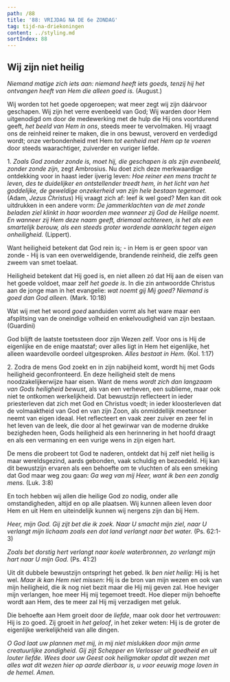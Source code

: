 ```yaml
---
path: /88
title: '88: VRIJDAG NA DE 6e ZONDAG'
tag: tijd-na-driekoningen
content: ../styling.md
sortIndex: 88
---
```


## Wij zijn niet heilig

_Niemand matige zich iets aan: niemand heeft iets goeds, tenzij hij het ontvangen heeft van Hem die alleen goed is._ (August.)

Wij worden tot het goede opgeroepen; wat meer zegt wij zijn dáárvoor geschapen. Wij zijn het verre evenbeeld van God; Wij warden door Hem uitgenodigd om door de medewerking met de hulp die Hij ons voortdurend geeft, _het beeld van Hem in ons_, steeds meer te vervolmaken. Hij vraagt ons de reinheid reiner te maken, die in ons bewust, veroverd en verdedigd wordt; onze verbondenheid met Hem _tot eenheid met Hem op te voeren_ door steeds waarachtiger, zuiverder en vuriger liefde.

1\. _Zoals God zonder zonde is, moet hij, die geschapen is als zijn evenbeeld, zonder zonde zijn,_ zegt Ambrosius. Nu doet zich deze merkwaardige ontdekking voor in haast ieder ijverig leven: _Hoe reiner een mens tracht te leven, des te duidelijker en ontstellender treedt hem, in het licht van het goddelijke, de geweldige onzekerheid van zijn hele bestaan tegemoet._ (Adam, _Jezus Christus_) Hij vraagt zich af: leef ik wel goed? Men kan dit ook uitdrukken in een andere vorm: _De jammerklachten van de met zonde beladen ziel klinkt in haar woorden mee wanneer zij God de Heilige noemt. En wanneer zij Hem deze naam geeft, driemaal achtereen, is het als een smartelijk berouw, als een steeds groter wordende aanklacht tegen eigen onheiligheid._ (Lippert).

Want heiligheid betekent dat God rein is; - in Hem is er geen spoor van zonde - Hij is van een overweldigende, brandende reinheid, die zelfs geen zweem van smet toelaat.

Heiligheid betekent dat Hij goed is, en niet alleen zó dat Hij aan de eisen van het goede voldoet, maar zelf _het goede is_. In die zin antwoordde Christus aan de jonge man in het evangelie: _wat noemt gij Mij goed? Niemand is goed dan God alleen._ (Mark. 10:18)

Wat wij met het woord _goed_ aanduiden vormt als het ware maar een afsplitsing van de oneindige volheid en enkelvoudigheid van zijn bestaan. (Guardini)

God blijft de laatste toetssteen door zijn Wezen zelf. Voor ons is Hij de eigenlijke en de enige maatstaf; over alles ligt in Hem het eigenlijke, het alleen waardevolle oordeel uitgesproken. _Alles bestaat in Hem._ (Kol. 1:17)

2\. Zodra de mens God zoekt en in zijn nabijheid komt, wordt hij met Gods heiligheid geconfronteerd. En deze heiligheid stelt de mens noodzakelijkerwijze haar eisen. Want de mens _wordt zich dan langzaam van Gods heiligheid bewust_, als van een verheven, een sublieme, maar ook niet te ontkomen werkelijkheid. Dat bewustzijn reflecteert in ieder priesterleven dat zich met God en Christus voedt; in ieder kloosterleven dat de volmaaktheid van God en van zijn Zoon, als onmiddellijk meetsnoer neemt van eigen ideaal. Het reflecteert en vaak zeer zuiver en zeer fel in het leven van de leek, die door al het gewirwar van de moderne drukke bezigheden heen, Gods heiligheid als een herinnering in het hoofd draagt en als een vermaning en een vurige wens in zijn eigen hart.

De mens die probeert tot God te naderen, ontdekt dat hij zelf niet heilig is maar wereldsgezind, aards gebonden, vaak schuldig en bezoedeld. Hij kan dit bewustzijn ervaren als een behoefte om te vluchten of als een smeking dat God maar weg zou gaan: _Ga weg van mij Heer, want ik ben een zondig mens._ (Luk. 3:8)

En toch hebben wij allen die heilige God zo nodig, onder alle omstandigheden, altijd en op alle plaatsen. Wij kunnen alleen leven door Hem en uit Hem en uiteindelijk kunnen wij nergens zijn dan bij Hem.

_Heer, mijn God. Gij zijt bet die ik zoek. Naar U smacht mijn ziel, naar U verlangt mijn lichaam zoals een dot land verlangt naar bet water._ (Ps. 62:1-3)

_Zoals bet dorstig hert verlangt naar koele waterbronnen, zo verlangt mijn hart naar U mijn God._ (Ps. 41:2)

Uit dit dubbele bewustzijn ontspringt het gebed. Ik _ben niet heilig_: Hij is het wel. _Maar ik kan Hem niet missen_: Hij is de bron van mijn wezen en ook van mijn heiligheid, die ik nog niet bezit maar die Hij mij geven zal. Hoe heviger mijn verlangen, hoe meer Hij mij tegemoet treedt. Hoe dieper mijn behoefte wordt aan Hem, des te meer zal Hij mij verzadigen met geluk.

Die behoefte aan Hem groeit door de _liefde_, maar ook door het _vertrouwen_: Hij is zo goed. Zij groeit in _het geloof_, in het zeker weten: Hij is de groter de eigenlijke werkelijkheid van alle dingen.

_O God laat uw plannen met mij, in mij niet mislukken door mijn arme creatuurlijke zondigheid. Gij zijt _Schepper_ en _Verlosser_ uit goedheid en uit louter liefde. Wees door uw Geest ook _heiligmaker_ opdat dit wezen met alles wat dit wezen hier op aarde dierbaar is, u voor eeuwig moge loven in de hemel. Amen._
